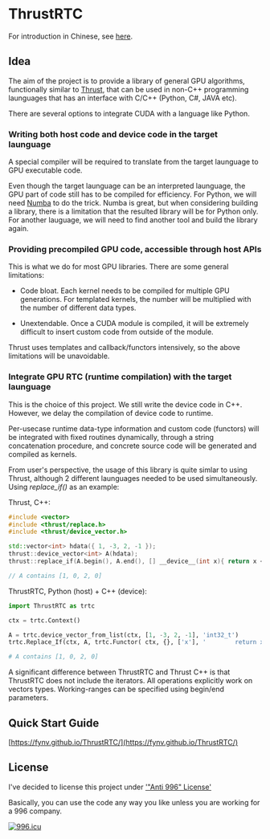 # ThrustRTC

For introduction in Chinese, see [here](https://zhuanlan.zhihu.com/p/62293854).

## Idea

The aim of the project is to provide a library of general GPU algorithms, functionally similar to [Thrust](https://github.com/thrust/thrust/), that can be used in non-C++ programming launguages that has an interface with C/C++ (Python, C#, JAVA etc).

There are several options to integrate CUDA with a language like Python.

### Writing both host code and device code in the target launguage

A special compiler will be required to translate from the target launguage to GPU executable code. 

Even though the target launguage can be an interpreted launguage, the GPU part of code still has to be compiled
for efficiency. For Python, we will need [Numba](http://numba.pydata.org/numba-doc/0.13/CUDAJit.html) to do the
trick. Numba is great, but when considering building a library, there is a limitation that the resulted library 
will be for Python only. For another lauguage, we will need to find another tool and build the library again.

### Providing precompiled GPU code, accessible through host APIs

This is what we do for most GPU libraries. There are some general limitations:

* Code bloat. Each kernel needs to be compiled for multiple GPU generations. For templated kernels, the number will be multiplied
  with the number of different data types.

* Unextendable. Once a CUDA module is compiled, it will be extremely difficult to insert custom code from outside of the module. 

Thrust uses templates and callback/functors intensively, so the above limitations will be unavoidable.

### Integrate GPU RTC (runtime compilation) with the target launguage

This is the choice of this project. We still write the device code in C++. However, we delay the compilation of device code to runtime.

Per-usecase runtime data-type information and custom code (functors) will be integrated with fixed routines dynamically, 
through a string concatenation procedure, and concrete source code will be generated and compiled as kernels. 

From user's perspective, the usage of this library is quite simlar to using Thrust, although 2 different launguages needed to be used simultaneously. Using _replace_if()_ as an example:

Thrust, C++:

```cpp
#include <vector>
#include <thrust/replace.h>
#include <thrust/device_vector.h>

std::vector<int> hdata({ 1, -3, 2, -1 });
thrust::device_vector<int> A(hdata);
thrust::replace_if(A.begin(), A.end(), [] __device__(int x){ return x < 0; }, 0);

// A contains [1, 0, 2, 0]
```

ThrustRTC, Python (host) + C++ (device):

```python
import ThrustRTC as trtc

ctx = trtc.Context()

A = trtc.device_vector_from_list(ctx, [1, -3, 2, -1], 'int32_t')
trtc.Replace_If(ctx, A, trtc.Functor( ctx, {}, ['x'], '        return x<0;\n'), trtc.DVInt32(0))

# A contains [1, 0, 2, 0]
```

A significant difference between ThrustRTC and Thrust C++ is that ThrustRTC does not include the iterators. 
All operations explicitly work on vectors types. Working-ranges can be specified using begin/end parameters.

## Quick Start Guide

[https://fynv.github.io/ThrustRTC/](https://fynv.github.io/ThrustRTC/)

## License 

I've decided to license this project under ['"Anti 996" License'](https://github.com/996icu/996.ICU/blob/master/LICENSE)

Basically, you can use the code any way you like unless you are working for a 996 company.

[![996.icu](https://img.shields.io/badge/link-996.icu-red.svg)](https://996.icu)



